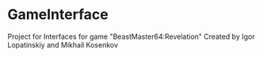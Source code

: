 # GameInterface
Project for Interfaces for game "BeastMaster64:Revelation"
Created by Igor Lopatinskiy and Mikhail Kosenkov
